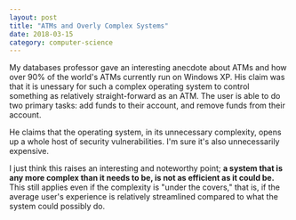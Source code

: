 ```yaml
---
layout: post
title: "ATMs and Overly Complex Systems"
date: 2018-03-15
category: computer-science
---
```


<link rel="stylesheet" type="text/css"  href="/keiths-site/css/main.css">

My databases professor gave an interesting anecdote about ATMs and how over 90% of the world's ATMs currently run on Windows XP. His claim was that it is unessary for such a complex operating system to control something as relatively straight-forward as an ATM. The user is able to do two primary tasks: add funds to their account, and remove funds from their account.

He claims that the operating system, in its unnecessary complexity, opens up a whole host of security vulnerabilities. I'm sure it's also unnecessarily expensive.

I just think this raises an interesting and noteworthy point; **a system that is any more complex than it needs to be, is not as efficient as it could be.** This still applies even if the complexity is "under the covers," that is, if the average user's experience is relatively streamlined compared to what the system could possibly do.